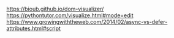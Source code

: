 https://bioub.github.io/dom-visualizer/
https://pythontutor.com/visualize.html#mode=edit
https://www.growingwiththeweb.com/2014/02/async-vs-defer-attributes.html#script